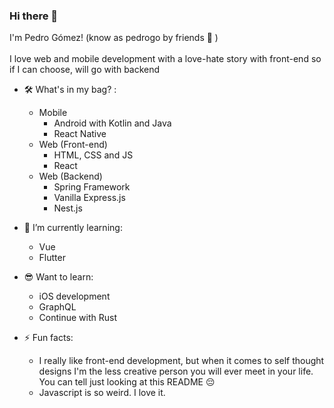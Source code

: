 ### Hi there 👋

I'm Pedro Gómez! (know as pedrogo by friends 🤣 ) <br/><br/>
I love web and mobile development with a love-hate story with front-end so if I can choose, will go with backend
  
- 🛠 What's in my bag? :
  - Mobile
    - Android with Kotlin and Java
    - React Native
  - Web (Front-end)
    - HTML, CSS and JS
    - React
  - Web (Backend)
    - Spring Framework
    - Vanilla Express.js
    - Nest.js

- 🌱 I’m currently learning:
  - Vue
  - Flutter
  
- 😎 Want to learn: 
  - iOS development
  - GraphQL
  - Continue with Rust
  

- ⚡ Fun facts:  
  -  I really like front-end development, but when it comes to self thought designs I'm the less creative person you will ever meet in your life. You can tell just looking at this README 😔
  - Javascript is so weird. I love it.
